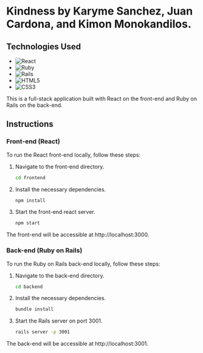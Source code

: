 # Kindness by Karyme Sanchez, Juan Cardona, and Kimon Monokandilos.

## Technologies Used

- ![React](https://img.shields.io/badge/React-61DAFB?style=flat&logo=react&logoColor=white)
- ![Ruby](https://img.shields.io/badge/Ruby-CC342D?style=flat&logo=ruby&logoColor=white)
- ![Rails](https://img.shields.io/badge/Rails-CC0000?style=flat&logo=rails&logoColor=white)
- ![HTML5](https://img.shields.io/badge/HTML5-E34F26?style=flat&logo=html5&logoColor=white)
- ![CSS3](https://img.shields.io/badge/CSS3-1572B6?style=flat&logo=css3&logoColor=white)

This is a full-stack application built with React on the front-end and Ruby on Rails on the back-end.

## Instructions

### Front-end (React)
To run the React front-end locally, follow these steps:

1. Navigate to the front-end directory.
   ```bash
   cd frontend

2. Install the necessary dependencies.
   ```bash
   npm install 

3. Start the front-end react server.
   ```bash
   npm start

The front-end will be accessible at http://localhost:3000.

### Back-end (Ruby on Rails)
To run the Ruby on Rails back-end locally, follow these steps:

1. Navigate to the back-end directory.
   ```bash
   cd backend

2. Install the necessary dependencies.
   ```bash
   bundle install 

3. Start the Rails server on port 3001.
   ```bash
   rails server -p 3001

The back-end will be accessible at http://localhost:3001.